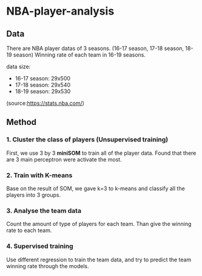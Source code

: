 # NBA-player-analysis

## Data
There are NBA player datas of 3 seasons. (16-17 season, 17-18 season, 18-19 season)
Winning rate of each team in 16-19 seasons.

data size:
- 16-17 season: 29x500
- 17-18 season: 29x540
- 18-19 season: 29x530

(source:https://stats.nba.com/)

## Method

### 1. Cluster the class of players (Unsupervised training)
First, we use 3 by 3 __miniSOM__ to train all of the player data. Found that there are 3 main perceptron were activate the most.

### 2. Train with __K-means__
Base on the result of SOM, we gave k=3 to k-means and classify all the players into 3 groups.

### 3. Analyse the team data
Count the amount of type of players for each team. Than give the winning rate to each team.

### 4. Supervised training
Use different regression to train the team data, and try to predict the team winning rate through the models.


